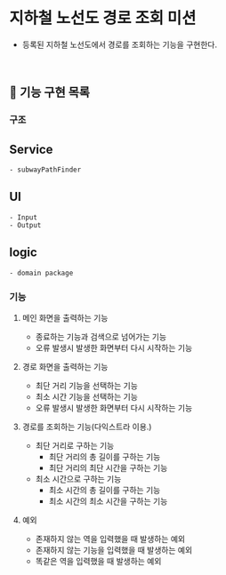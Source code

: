 # 지하철 노선도 경로 조회 미션
- 등록된 지하철 노선도에서 경로를 조회하는 기능을 구현한다.

<br>

## 🚀 기능 구현 목록

### 구조

## Service
    - subwayPathFinder
## UI
    - Input
    - Output
    
## logic
    - domain package
    
    
### 기능 

1. 메인 화면을 출력하는 기능
    - 종료하는 기능과 검색으로 넘어가는 기능
    - 오류 발생시 발생한 화면부터 다시 시작하는 기능
    
2. 경로 화면을 출력하는 기능
    - 최단 거리 기능을 선택하는 기능
    - 최소 시간 기능을 선택하는 기능
    - 오류 발생시 발생한 화면부터 다시 시작하는 기능

3. 경로를 조회하는 기능(다익스트라 이용.)
    - 최단 거리로 구하는 기능
        - 최단 거리의 총 길이를 구하는 기능
        - 최단 거리의 최단 시간을 구하는 기능
    - 최소 시간으로 구하는 기능
        - 최소 시간의 총 길이를 구하는 기능
        - 최소 시간의 최소 시간을 구하는 기능
    
4. 예외
    - 존재하지 않는 역을 입력했을 때 발생하는 예외
    - 존재하지 않는 기능을 입력했을 때 발생하는 예외
    - 똑같은 역을 입력했을 때 발생하는 예외